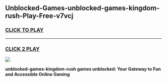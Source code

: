 
## Unblocked-Games-unblocked-games-kingdom-rush-Play-Free-v7vcj
<h3>
<a href="https://premium76.site?title=unblocked-games-kingdom-rush&ref=18A">CLICK TO PLAY</a></h3>
<hr>

<h3>
<a href="https://premium76.site?title=unblocked-games-kingdom-rush&ref=18A">CLICK 2 PLAY</a>
  
</h3>

<a href="https://premium76.site?title=unblocked-games-kingdom-rush&ref=18A"><img src="https://clearcache.store/games.png"></a>


**unblocked-games-kingdom-rush games unblocked: Your Gateway to Fun and Accessible Online Gaming**
